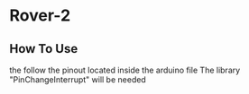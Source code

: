 # Rover-2

## How To Use
the follow the pinout located inside the arduino file
The library "PinChangeInterrupt" will be needed
